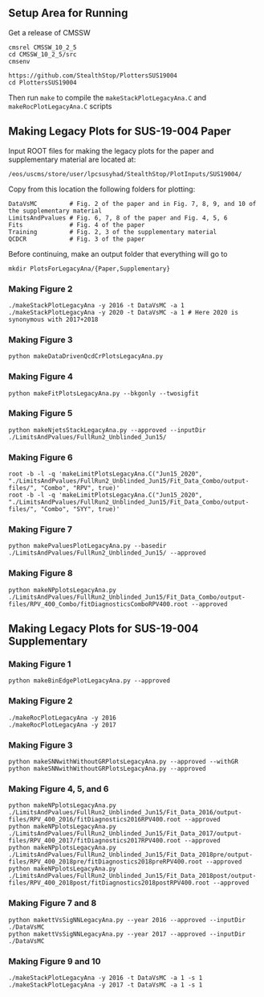 ## Setup Area for Running

Get a release of CMSSW

```
cmsrel CMSSW_10_2_5
cd CMSSW_10_2_5/src
cmsenv

https://github.com/StealthStop/PlottersSUS19004
cd PlottersSUS19004
```

Then run `make` to compile the `makeStackPlotLegacyAna.C` and `makeRocPlotLegacyAna.C` scripts

## Making Legacy Plots for SUS-19-004 Paper

Input ROOT files for making the legacy plots for the paper and supplementary material are located at:

```
/eos/uscms/store/user/lpcsusyhad/StealthStop/PlotInputs/SUS19004/
```

Copy from this location the following folders for plotting:
```
DataVsMC         # Fig. 2 of the paper and in Fig. 7, 8, 9, and 10 of the supplementary material
LimitsAndPvalues # Fig. 6, 7, 8 of the paper and Fig. 4, 5, 6
Fits             # Fig. 4 of the paper
Training         # Fig. 2, 3 of the supplementary material
QCDCR            # Fig. 3 of the paper
```
Before continuing, make an output folder that everything will go to

```
mkdir PlotsForLegacyAna/{Paper,Supplementary}
```

### Making Figure 2

```
./makeStackPlotLegacyAna -y 2016 -t DataVsMC -a 1
./makeStackPlotLegacyAna -y 2020 -t DataVsMC -a 1 # Here 2020 is synonymous with 2017+2018
```

### Making Figure 3

```
python makeDataDrivenQcdCrPlotsLegacyAna.py
```

### Making Figure 4

```
python makeFitPlotsLegacyAna.py --bkgonly --twosigfit
```

### Making Figure 5

```
python makeNjetsStackLegacyAna.py --approved --inputDir ./LimitsAndPvalues/FullRun2_Unblinded_Jun15/
```

### Making Figure 6

```
root -b -l -q 'makeLimitPlotsLegacyAna.C("Jun15_2020", "./LimitsAndPvalues/FullRun2_Unblinded_Jun15/Fit_Data_Combo/output-files/", "Combo", "RPV", true)'
root -b -l -q 'makeLimitPlotsLegacyAna.C("Jun15_2020", "./LimitsAndPvalues/FullRun2_Unblinded_Jun15/Fit_Data_Combo/output-files/", "Combo", "SYY", true)'
```

### Making Figure 7

```
python makePvaluesPlotLegacyAna.py --basedir ./LimitsAndPvalues/FullRun2_Unblinded_Jun15/ --approved 
```

### Making Figure 8

```
python makeNPplotsLegacyAna.py ./LimitsAndPvalues/FullRun2_Unblinded_Jun15/Fit_Data_Combo/output-files/RPV_400_Combo/fitDiagnosticsComboRPV400.root --approved
```

## Making Legacy Plots for SUS-19-004 Supplementary

### Making Figure 1

```
python makeBinEdgePlotLegacyAna.py --approved
```

### Making Figure 2

```
./makeRocPlotLegacyAna -y 2016
./makeRocPlotLegacyAna -y 2017
```

### Making Figure 3

```
python makeSNNwithWithoutGRPlotsLegacyAna.py --approved --withGR
python makeSNNwithWithoutGRPlotsLegacyAna.py --approved
```

### Making Figure 4, 5, and 6

```
python makeNPplotsLegacyAna.py ./LimitsAndPvalues/FullRun2_Unblinded_Jun15/Fit_Data_2016/output-files/RPV_400_2016/fitDiagnostics2016RPV400.root --approved
python makeNPplotsLegacyAna.py ./LimitsAndPvalues/FullRun2_Unblinded_Jun15/Fit_Data_2017/output-files/RPV_400_2017/fitDiagnostics2017RPV400.root --approved
python makeNPplotsLegacyAna.py ./LimitsAndPvalues/FullRun2_Unblinded_Jun15/Fit_Data_2018pre/output-files/RPV_400_2018pre/fitDiagnostics2018preRPV400.root --approved
python makeNPplotsLegacyAna.py ./LimitsAndPvalues/FullRun2_Unblinded_Jun15/Fit_Data_2018post/output-files/RPV_400_2018post/fitDiagnostics2018postRPV400.root --approved
```
### Making Figure 7 and 8

```
python makettVsSigNNLegacyAna.py --year 2016 --approved --inputDir ./DataVsMC
python makettVsSigNNLegacyAna.py --year 2017 --approved --inputDir ./DataVsMC
```

### Making Figure 9 and 10

```
./makeStackPlotLegacyAna -y 2016 -t DataVsMC -a 1 -s 1
./makeStackPlotLegacyAna -y 2017 -t DataVsMC -a 1 -s 1
```
